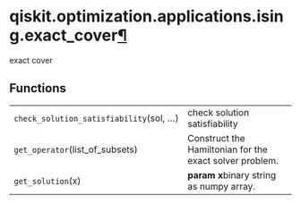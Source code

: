 <span id="qiskit-optimization-applications-ising-exact-cover" />

# qiskit.optimization.applications.ising.exact\_cover[¶](#module-qiskit.optimization.applications.ising.exact_cover "Permalink to this headline")

exact cover

## Functions

|                                         |                                                         |
| --------------------------------------- | ------------------------------------------------------- |
| `check_solution_satisfiability`(sol, …) | check solution satisfiability                           |
| `get_operator`(list\_of\_subsets)       | Construct the Hamiltonian for the exact solver problem. |
| `get_solution`(x)                       | **param x**binary string as numpy array.                |
